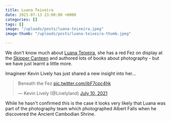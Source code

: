```yaml
---
title: Luana Teixeira
date: 2021-07-13 23:00:00 +0000
categories: []
tags: []
image: "/uploads/posts/luana-teixeira.jpeg"
image-thumb: "/uploads/posts/luana-teixeira-thumb.jpeg"

---
```

We don't know much about [Luana Teixeira](/sea/members-luana-teixeira), she has a red Fez on display at the [Skipper Canteen](/sea/attractions/skipper-canteen) and authored lots of books about photography - but we have just learnt a little more.

Imagineer Kevin Lively has just shared a new insight into her...

<blockquote class="twitter-tweet"><p lang="en" dir="ltr">Beneath the Fez <a href="https://t.co/jbF7cpc4hk">pic.twitter.com/jbF7cpc4hk</a></p>&mdash; Kevin Lively (@Livelyland) <a href="https://twitter.com/Livelyland/status/1413890483835781123?ref_src=twsrc%5Etfw">July 10, 2021</a></blockquote> <script async src="https://platform.twitter.com/widgets.js" charset="utf-8"></script>

While he hasn't confirmed this is the case it looks very likely that Luana was part of the photography team which photographed Albert Falls when he discovered the Ancient Cambodian Shrine.